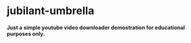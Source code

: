 # jubilant-umbrella
#### Just a simple youtube video downloader demostration for educational purposes only.

